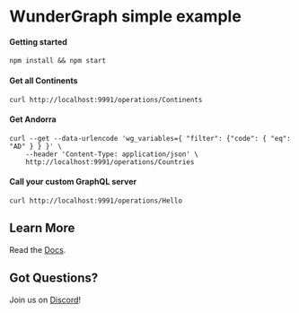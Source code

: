 # WunderGraph simple example

#### Getting started

```shell
npm install && npm start
```

#### Get all Continents

```shell
curl http://localhost:9991/operations/Continents
```

#### Get Andorra

```shell
curl --get --data-urlencode 'wg_variables={ "filter": {"code": { "eq": "AD" } } }' \
    --header 'Content-Type: application/json' \
    http://localhost:9991/operations/Countries
```

#### Call your custom GraphQL server

```shell
curl http://localhost:9991/operations/Hello
```

## Learn More

Read the [Docs](https://wundergraph.com/docs).

## Got Questions?

Join us on [Discord](https://wundergraph.com/discord)!
